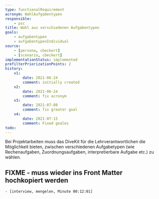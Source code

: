 ```yaml
---
type: functionalRequirement
acronym: WahlAufgabentypen
responsible: 
    - psc
title: Wahl aus verschiedenen Aufgabentypen
goals: 
    - aufgabentypen
    - aufgabentypenIndividual
source:
    - [persona, cbeckert]
    - [scenario, cbeckert]
implementationStatus: implemented
prefilterPriorizationPoints: 2
history:
    v1:
        date: 2021-06-24
        comment: initially created
    v2:
        date: 2021-06-24
        comment: fix acronym
    v3:
        date: 2021-07-08
        comment: fix greater goal
    v4:
        date: 2021-07-15
        comment: Fixed goales
todo: 
---
```


Bei Projektarbeiten muss das DiveKit für die Lehrverantwortlichen die Möglichkeit bieten, zwischen verschiedenen Aufgabetypen (wie Rechenaufgaben, Zuordnungsaufgaben, interpretierbare Aufgabe etc.) zu wählen.

## FIXME - muss wieder ins Front Matter hochkopiert werden
    - [interview, mengelen, Minute 00:12:01]
